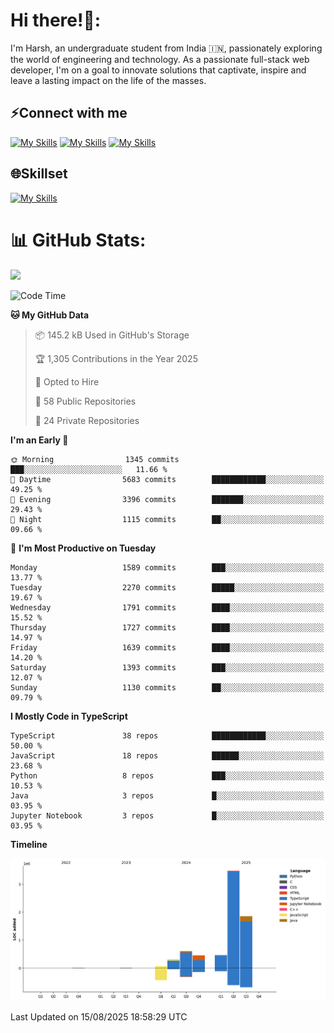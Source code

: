 
# Hi there!👋:
<p> I'm Harsh, an undergraduate student from India 🇮🇳, passionately exploring the world of engineering and technology. As a passionate full-stack web developer, I'm on a goal to innovate solutions that captivate, inspire and leave a lasting impact on the life of the masses. </p>

## ⚡Connect with me

[![My Skills](https://skillicons.dev/icons?i=gmail)](mailto:harshpandey.tech@gmail.com) [![My Skills](https://skillicons.dev/icons?i=linkedin)](https://linkedin.com/in/harsh3dev) [![My Skills](https://skillicons.dev/icons?i=twitter)](https://x.com/harshxai)

## 🌐Skillset
[![My Skills](https://skillicons.dev/icons?i=js,ts,react,nextjs,nodejs,tailwind,mongo,express,postgres,prisma,html,css,docker,aws,cpp,git,vscode,figma)](https://skillicons.dev)


# 📊 GitHub Stats:
![](https://komarev.com/ghpvc/?username=harsh3dev)

<!--START_SECTION:waka-->
![Code Time](http://img.shields.io/badge/Code%20Time-471%20hrs%2032%20mins-blue)

**🐱 My GitHub Data** 

> 📦 145.2 kB Used in GitHub's Storage 
 > 
> 🏆 1,305 Contributions in the Year 2025
 > 
> 💼 Opted to Hire
 > 
> 📜 58 Public Repositories 
 > 
> 🔑 24 Private Repositories 
 > 
**I'm an Early 🐤** 

```text
🌞 Morning                1345 commits        ███░░░░░░░░░░░░░░░░░░░░░░   11.66 % 
🌆 Daytime                5683 commits        ████████████░░░░░░░░░░░░░   49.25 % 
🌃 Evening                3396 commits        ███████░░░░░░░░░░░░░░░░░░   29.43 % 
🌙 Night                  1115 commits        ██░░░░░░░░░░░░░░░░░░░░░░░   09.66 % 
```
📅 **I'm Most Productive on Tuesday** 

```text
Monday                   1589 commits        ███░░░░░░░░░░░░░░░░░░░░░░   13.77 % 
Tuesday                  2270 commits        █████░░░░░░░░░░░░░░░░░░░░   19.67 % 
Wednesday                1791 commits        ████░░░░░░░░░░░░░░░░░░░░░   15.52 % 
Thursday                 1727 commits        ████░░░░░░░░░░░░░░░░░░░░░   14.97 % 
Friday                   1639 commits        ████░░░░░░░░░░░░░░░░░░░░░   14.20 % 
Saturday                 1393 commits        ███░░░░░░░░░░░░░░░░░░░░░░   12.07 % 
Sunday                   1130 commits        ██░░░░░░░░░░░░░░░░░░░░░░░   09.79 % 
```


**I Mostly Code in TypeScript** 

```text
TypeScript               38 repos            ████████████░░░░░░░░░░░░░   50.00 % 
JavaScript               18 repos            ██████░░░░░░░░░░░░░░░░░░░   23.68 % 
Python                   8 repos             ███░░░░░░░░░░░░░░░░░░░░░░   10.53 % 
Java                     3 repos             █░░░░░░░░░░░░░░░░░░░░░░░░   03.95 % 
Jupyter Notebook         3 repos             █░░░░░░░░░░░░░░░░░░░░░░░░   03.95 % 
```



**Timeline**

![Lines of Code chart](https://raw.githubusercontent.com/harsh3dev/harsh3dev/main/assets/bar_graph.png)


 Last Updated on 15/08/2025 18:58:29 UTC
<!--END_SECTION:waka-->

